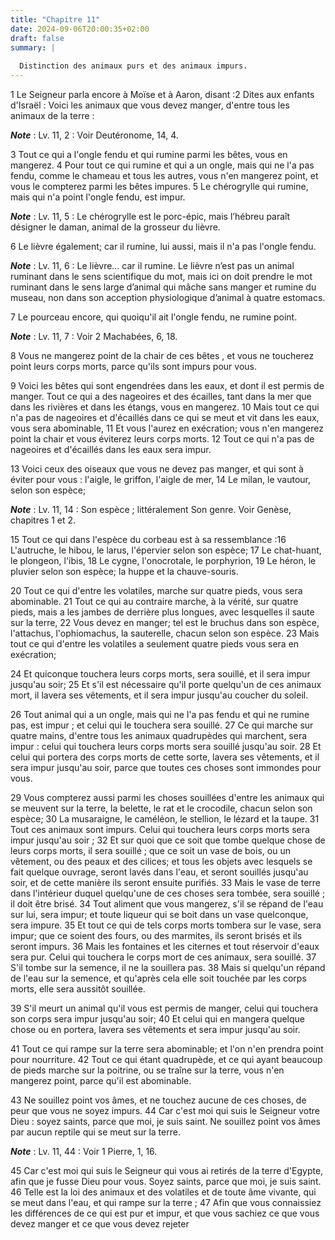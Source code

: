 ```yaml
---
title: "Chapitre 11"
date: 2024-09-06T20:00:35+02:00
draft: false
summary: |
  
  Distinction des animaux purs et des animaux impurs.
---
```



1 Le Seigneur parla encore à Moïse et à Aaron, disant :2 Dites aux enfants d'Israël : Voici les animaux que vous devez manger, d'entre tous les animaux de la terre :

***Note*** :  Lv. 11, 2 : Voir Deutéronome, 14, 4.


3 Tout ce qui a l'ongle fendu et qui rumine parmi les bêtes, vous en mangerez. 4 Pour tout ce qui rumine et qui a un ongle, mais qui ne l'a pas fendu, comme le chameau et tous les autres, vous n'en mangerez point, et vous le compterez parmi les bêtes impures. 5 Le chérogrylle qui rumine, mais qui n'a point l'ongle fendu, est impur.

***Note*** :  Lv. 11, 5 : Le chérogrylle est le porc-épic, mais l’hébreu paraît désigner le daman, animal de la grosseur du lièvre.

6 Le lièvre également; car il rumine, lui aussi, mais il n'a pas l'ongle fendu.

***Note*** :  Lv. 11, 6 : Le lièvre… car il rumine. Le lièvre n’est pas un animal ruminant dans le sens scientifique du mot, mais ici on doit prendre le mot ruminant dans le sens large d’animal qui mâche sans manger et rumine du museau, non dans son acception physiologique d’animal à quatre estomacs.

7 Le pourceau encore, qui quoiqu'il ait l'ongle fendu, ne rumine point.

***Note*** :  Lv. 11, 7 : Voir 2 Machabées, 6, 18.

8 Vous ne mangerez point de la chair de ces bêtes , et vous ne toucherez point leurs corps morts, parce qu'ils sont impurs pour vous.


9 Voici les bêtes qui sont engendrées dans les eaux, et dont il est permis de manger. Tout ce qui a des nageoires et des écailles, tant dans la mer que dans les rivières et dans les étangs, vous en mangerez. 10 Mais tout ce qui n'a pas de nageoires et d'écaillés dans ce qui se meut et vit dans les eaux, vous sera abominable, 11 Et vous l'aurez en exécration; vous n'en mangerez point la chair et vous éviterez leurs corps morts. 12 Tout ce qui n'a pas de nageoires et d'écaillés dans les eaux sera impur.


13 Voici ceux des oiseaux que vous ne devez pas manger, et qui sont à éviter pour vous : l'aigle, le griffon, l'aigle de mer, 14 Le milan, le vautour, selon son espèce;

***Note*** :  Lv. 11, 14 : Son espèce ; littéralement Son genre. Voir Genèse, chapitres 1 et 2.

15 Tout ce qui dans l'espèce du corbeau est à sa ressemblance :16 L'autruche, le hibou, le larus, l'épervier selon son espèce; 17 Le chat-huant, le plongeon, l'ibis, 18 Le cygne, l'onocrotale, le porphyrion, 19 Le héron, le pluvier selon son espèce; la huppe et la chauve-souris.


20 Tout ce qui d'entre les volatiles, marche sur quatre pieds, vous sera abominable. 21 Tout ce qui au contraire marche, à la vérité, sur quatre pieds, mais a les jambes de derrière plus longues, avec lesquelles il saute sur la terre, 22 Vous devez en manger; tel est le bruchus dans son espèce, l'attachus, l'ophiomachus, la sauterelle, chacun selon son espèce. 23 Mais tout ce qui d'entre les volatiles a seulement quatre pieds vous sera en exécration;


24 Et quiconque touchera leurs corps morts, sera souillé, et il sera impur jusqu'au soir; 25 Et s'il est nécessaire qu'il porte quelqu'un de ces animaux mort, il lavera ses vêtements, et il sera impur jusqu'au coucher du soleil.


26 Tout animal qui a un ongle, mais qui ne l'a pas fendu et qui ne rumine pas, est impur ; et celui qui le touchera sera souillé. 27 Ce qui marche sur quatre mains, d'entre tous les animaux quadrupèdes qui marchent, sera impur : celui qui touchera leurs corps morts sera souillé jusqu'au soir. 28 Et celui qui portera des corps morts de cette sorte, lavera ses vêtements, et il sera impur jusqu'au soir, parce que toutes ces choses sont immondes pour vous.


29 Vous compterez aussi parmi les choses souillées d'entre les animaux qui se meuvent sur la terre, la belette, le rat et le crocodile, chacun selon son espèce; 30 La musaraigne, le caméléon, le stellion, le lézard et la taupe. 31 Tout ces animaux sont impurs. Celui qui touchera leurs corps morts sera impur jusqu'au soir ; 32 Et sur quoi que ce soit que tombe quelque chose de leurs corps morts, il sera souillé ; que ce soit un vase de bois, ou un vêtement, ou des peaux et des cilices; et tous les objets avec lesquels se fait quelque ouvrage, seront lavés dans l'eau, et seront souillés jusqu'au soir, et de cette manière ils seront ensuite purifiés. 33 Mais le vase de terre dans l'intérieur duquel quelqu'une de ces choses sera tombée, sera souillé ; il doit être brisé. 34 Tout aliment que vous mangerez, s'il se répand de l'eau sur lui, sera impur; et toute liqueur qui se boit dans un vase quelconque, sera impure. 35 Et tout ce qui de tels corps morts tombera sur le vase, sera impur; que ce soient des fours, ou des
marmites, ils seront brisés et ils seront impurs. 36 Mais les fontaines et les citernes et tout réservoir d'eaux sera pur. Celui qui touchera le corps mort de ces animaux, sera souillé. 37 S'il tombe sur la semence, il ne la souillera pas. 38 Mais si quelqu'un répand de l'eau sur la semence, et qu'après cela elle soit touchée par les corps morts, elle sera aussitôt souillée.


39 S'il meurt un animal qu'il vous est permis de manger, celui qui touchera son corps sera impur jusqu'au soir; 40 Et celui qui en mangera quelque chose ou en portera, lavera ses vêtements et sera impur jusqu'au soir.


41 Tout ce qui rampe sur la terre sera abominable; et l'on n'en prendra point pour nourriture. 42 Tout ce qui étant quadrupède, et ce qui ayant beaucoup de pieds marche sur la poitrine, ou se traîne sur la terre, vous n'en mangerez point, parce qu'il est abominable.


43 Ne souillez point vos âmes, et ne touchez aucune de ces choses, de peur que vous ne soyez impurs. 44 Car c'est moi qui suis le Seigneur votre Dieu : soyez saints, parce que moi, je suis saint. Ne souillez point vos âmes par aucun reptile qui se meut sur la terre.

***Note*** :  Lv. 11, 44 : Voir 1 Pierre, 1, 16.

45 Car c'est moi qui suis le Seigneur qui vous ai retirés de la terre d'Egypte, afin que je fusse Dieu pour vous. Soyez saints, parce que moi, je suis saint. 46 Telle est la loi des animaux et des volatiles et de toute âme vivante, qui se meut dans l'eau, et qui rampe sur la terre ; 47 Afin que vous connaissiez les différences de ce qui est pur et impur, et que vous sachiez ce que vous devez manger et ce que vous devez rejeter

